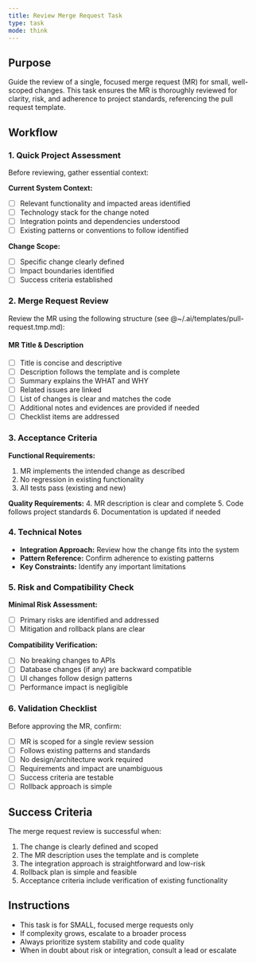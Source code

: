 ```yaml
---
title: Review Merge Request Task
type: task
mode: think
---
```


## Purpose

Guide the review of a single, focused merge request (MR) for small, well-scoped changes. This task ensures the MR is thoroughly reviewed for clarity, risk, and adherence to project standards, referencing the pull request template.

## Workflow

### 1. Quick Project Assessment

Before reviewing, gather essential context:

**Current System Context:**

- [ ] Relevant functionality and impacted areas identified
- [ ] Technology stack for the change noted
- [ ] Integration points and dependencies understood
- [ ] Existing patterns or conventions to follow identified

**Change Scope:**

- [ ] Specific change clearly defined
- [ ] Impact boundaries identified
- [ ] Success criteria established

### 2. Merge Request Review

Review the MR using the following structure (see @~/.ai/templates/pull-request.tmp.md):

#### MR Title & Description

- [ ] Title is concise and descriptive
- [ ] Description follows the template and is complete
- [ ] Summary explains the WHAT and WHY
- [ ] Related issues are linked
- [ ] List of changes is clear and matches the code
- [ ] Additional notes and evidences are provided if needed
- [ ] Checklist items are addressed

### 3. Acceptance Criteria

**Functional Requirements:**

1. MR implements the intended change as described
2. No regression in existing functionality
3. All tests pass (existing and new)

**Quality Requirements:** 4. MR description is clear and complete 5. Code follows project standards 6. Documentation is updated if needed

### 4. Technical Notes

- **Integration Approach:** Review how the change fits into the system
- **Pattern Reference:** Confirm adherence to existing patterns
- **Key Constraints:** Identify any important limitations

### 5. Risk and Compatibility Check

**Minimal Risk Assessment:**

- [ ] Primary risks are identified and addressed
- [ ] Mitigation and rollback plans are clear

**Compatibility Verification:**

- [ ] No breaking changes to APIs
- [ ] Database changes (if any) are backward compatible
- [ ] UI changes follow design patterns
- [ ] Performance impact is negligible

### 6. Validation Checklist

Before approving the MR, confirm:

- [ ] MR is scoped for a single review session
- [ ] Follows existing patterns and standards
- [ ] No design/architecture work required
- [ ] Requirements and impact are unambiguous
- [ ] Success criteria are testable
- [ ] Rollback approach is simple

## Success Criteria

The merge request review is successful when:

1. The change is clearly defined and scoped
2. The MR description uses the template and is complete
3. The integration approach is straightforward and low-risk
4. Rollback plan is simple and feasible
5. Acceptance criteria include verification of existing functionality

## Instructions

- This task is for SMALL, focused merge requests only
- If complexity grows, escalate to a broader process
- Always prioritize system stability and code quality
- When in doubt about risk or integration, consult a lead or escalate
